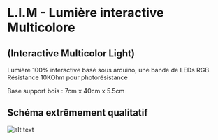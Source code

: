 # L.I.M - Lumière interactive Multicolore
## (Interactive Multicolor Light)
Lumière 100% interactive basé sous arduino, une bande de LEDs RGB.
Résistance 10KOhm pour photorésistance 

Base support bois : 7cm x 40cm x 5.5cm

## Schéma extrêmement qualitatif
![alt text](https://i.ibb.co/L0T03Dw/Capture.jpg)
